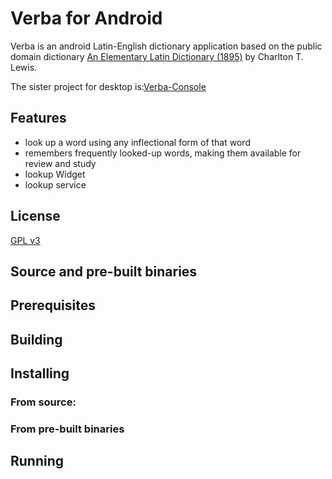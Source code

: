 # Verba for Android
Verba is an android Latin-English dictionary application based on the public
domain dictionary [An Elementary Latin Dictionary (1895)](http://www.archive.org/details/anelementarylat01lewigoog)
by Charlton T. Lewis.

The sister project for desktop is:[Verba-Console](http://magnopere.org/#verba-console)

## Features

- look up a word using any inflectional form of that word
- remembers frequently looked-up words, making them available for review and study
- lookup Widget
- lookup service

## License
[GPL v3](http://www.gnu.org/licenses/)

## Source and pre-built binaries

## Prerequisites

## Building

## Installing

### From source:

### From pre-built binaries

## Running
